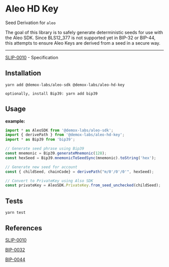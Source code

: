 
Aleo HD Key
=====

Seed Derivation for `aleo`

The goal of this library is to safely generate deterministic seeds for use with the Aleo SDK.
Since BLS12_377 is not supported yet in BIP-32 or BIP-44, this attempts to ensure Aleo Keys are derived from a seed in a secure way.

------------

[SLIP-0010](https://github.com/satoshilabs/slips/blob/master/slip-0010.md) - Specification

Installation
------------

    yarn add @demox-labs/aleo-sdk @demox-labs/aleo-hd-key

    optionally, install Bip39: yarn add bip39


Usage
-----

**example:**

```js
import * as AleoSDK from '@demox-labs/aleo-sdk';
import { derivePath } from '@demox-labs/aleo-hd-key';
import * as Bip39 from 'bip39';

// Generate seed phrase using Bip39
const mnemonic = Bip39.generateMnemonic(128);
const hexSeed = Bip39.mnemonicToSeedSync(mnemonic).toString('hex');

// Generate new seed for account
const { childSeed, chainCode} = derivePath("m/0'/0'/0'", hexSeed);

// Convert to PrivateKey using Also SDK
const privateKey = AleoSDK.PrivateKey.from_seed_unchecked(childSeed);
```

Tests
-----
```
yarn test
```

References
----------
[SLIP-0010](https://github.com/satoshilabs/slips/blob/master/slip-0010.md)

[BIP-0032](https://github.com/bitcoin/bips/blob/master/bip-0032.mediawiki)

[BIP-0044](https://github.com/bitcoin/bips/blob/master/bip-0044.mediawiki)
